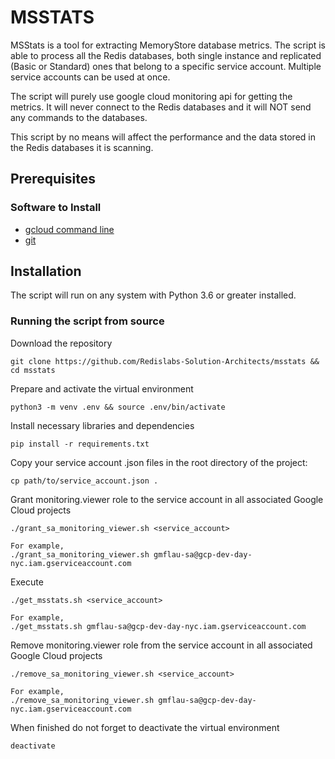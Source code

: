 # MSSTATS

MSStats is a tool for extracting MemoryStore database metrics. The script is able to process all the Redis databases, both single instance and replicated (Basic or Standard) ones that belong to a specific service account. Multiple service accounts can be used at once. 

The script will purely use google cloud monitoring api for getting the metrics. It will never connect to the Redis databases and it will NOT send any commands to the databases.

This script by no means will affect the performance and the data stored in the Redis databases it is scanning.


## Prerequisites 
### Software to Install
* [gcloud command line](https://cloud.google.com/sdk/docs/install)
* [git](https://git-scm.com/book/en/v2/Getting-Started-Installing-Git)
    
## Installation

The script will run on any system with Python 3.6 or greater installed.

### Running the script from source

Download the repository

```
git clone https://github.com/Redislabs-Solution-Architects/msstats && cd msstats
```

Prepare and activate the virtual environment

```
python3 -m venv .env && source .env/bin/activate
```

Install necessary libraries and dependencies

```
pip install -r requirements.txt
```

Copy your service account .json files in the root directory of the project:

```
cp path/to/service_account.json .
```

Grant monitoring.viewer role to the service account in all associated Google Cloud projects

```
./grant_sa_monitoring_viewer.sh <service_account>

For example,
./grant_sa_monitoring_viewer.sh gmflau-sa@gcp-dev-day-nyc.iam.gserviceaccount.com
```

Execute

```
./get_msstats.sh <service_account>

For example,
./get_msstats.sh gmflau-sa@gcp-dev-day-nyc.iam.gserviceaccount.com
```

Remove monitoring.viewer role from the service account in all associated Google Cloud projects 

```
./remove_sa_monitoring_viewer.sh <service_account>

For example,
./remove_sa_monitoring_viewer.sh gmflau-sa@gcp-dev-day-nyc.iam.gserviceaccount.com
```

When finished do not forget to deactivate the virtual environment

```
deactivate
```
